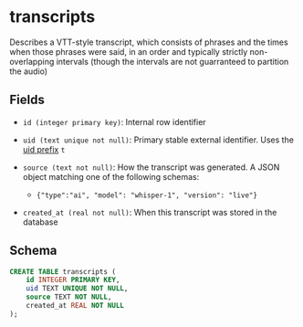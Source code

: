 # transcripts

Describes a VTT-style transcript, which consists of phrases and the times when
those phrases were said, in an order and typically strictly non-overlapping
intervals (though the intervals are not guarranteed to partition the audio)

## Fields

- `id (integer primary key)`: Internal row identifier
- `uid (text unique not null)`: Primary stable external identifier. Uses the
  [uid prefix](../uid_prefixes.md) `t`
- `source (text not null)`: How the transcript was generated. A JSON object
  matching one of the following schemas:

  - `{"type":"ai", "model": "whisper-1", "version": "live"}`

- `created_at (real not null)`: When this transcript was stored in the database

## Schema

```sql
CREATE TABLE transcripts (
    id INTEGER PRIMARY KEY,
    uid TEXT UNIQUE NOT NULL,
    source TEXT NOT NULL,
    created_at REAL NOT NULL
);
```
